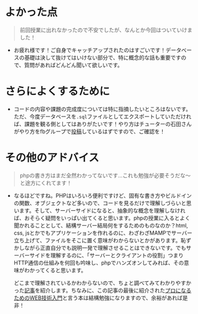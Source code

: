 # よかった点
> 前回授業に出れなかったので不安でしたが、なんとか今回はついていけました！
- お疲れ様です！ご自身でキャッチアップされたのはすごいです！データベースの基礎は決して抜けてはいけない部分で、特に概念的な話も重要ですので、質問があればどんどん聞いて欲しいです。

# さらによくするために
- コードの内容や課題の完成度については特に指摘したいところはないです。ただ、今度データベースを`.sql`ファイルとしてエクスポートしていただければ、課題を観る側としてはありがたいです！やり方はチューターの石田さんがやり方をfbグループで[投稿](https://www.facebook.com/groups/gsdev15/permalink/771955893296737/)しているはずですので、ご確認を！

# その他のアドバイス
> phpの書き方はまだ全然わかってないです…これも勉強が必要そうだな〜と途方にくれてます！
- なるほどですね。PHPはいろいろ便利ですけど、固有な書き方やビルドインの関数、オブジェクトなど多いので、コードを見るだけで理解しづらいと思います。そして、サーバーサイドになると、抽象的な概念を理解しなければ、おそらく疑問をいっぱい出てくると思います。phpの授業に入るとよく聞かれることとして、結構サーバー結局何をするためのものなのか？html, css, jsとかでもアプリケーションを作れるのに、わざわざMAMPでサーバー立ち上げて、ファイルをそこに置く意味がわからないとかがあります。恥ずかしながら正直自分でも説明一発で理解させることはできないです。でもサーバーサイドを理解するのに、「サーバーとクライアントの役割」つまりHTTP通信の仕組みを何回も吟味し、phpでハンズオンしてみれば、その意味がわかってくると思います。

    どこまで理解されているかわからないので、ちょと調べてみてわかりやすかった[記事](https://note.com/toyomomo/n/nef357f75374b)を紹介します。ちなみに、この記事の最後に紹介された[プロになるためのWEB技術入門](https://www.amazon.co.jp/dp/4774142352)と言う本は結構勉強になりますので、余裕があれば是非！
